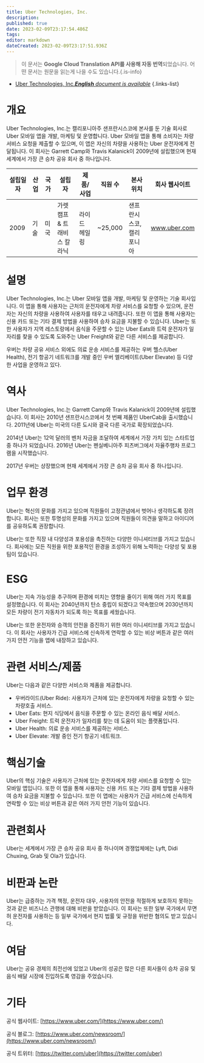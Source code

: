 ```yaml
---
title: Uber Technologies, Inc.
description: 
published: true
date: 2023-02-09T23:17:54.486Z
tags: 
editor: markdown
dateCreated: 2023-02-09T23:17:51.936Z
---
```


> 이 문서는 **Google Cloud Translation API를 사용해 자동 번역**되었습니다.
어떤 문서는 원문을 읽는게 나을 수도 있습니다.{.is-info}



- [Uber Technologies, Inc.***English** document is available*](/en/Knowledge-base/Dictionary/Company/uber-technologies-inc-)
{.links-list}


# 개요
Uber Technologies, Inc.는 캘리포니아주 샌프란시스코에 본사를 둔 기술 회사로 Uber 모바일 앱을 개발, 마케팅 및 운영합니다. Uber 모바일 앱을 통해 소비자는 차량 서비스 요청을 제출할 수 있으며, 이 앱은 자신의 차량을 사용하는 Uber 운전자에게 전달됩니다. 이 회사는 Garrett Camp와 Travis Kalanick이 2009년에 설립했으며 현재 세계에서 가장 큰 승차 공유 회사 중 하나입니다.

| 설립일자 | 산업 | 국가 | 설립자 | 제품/사업 | 직원 수 | 본사 위치 | 회사 웹사이트 |
| ------------------ | ------------------ | -------- | -------------------- | ----------------- | ------------------- | ------------------------ | --------------- |
| 2009 | 기술 | 미국 | 가렛 캠프 & 트래비스 칼라닉 | 라이드 헤일링 | ~25,000 | 샌프란시스코, 캘리포니아 | www.uber.com |

# 설명
Uber Technologies, Inc.는 Uber 모바일 앱을 개발, 마케팅 및 운영하는 기술 회사입니다. 이 앱을 통해 사용자는 근처의 운전자에게 차량 서비스를 요청할 수 있으며, 운전자는 자신의 차량을 사용하여 사용자를 태우고 내려줍니다. 또한 이 앱을 통해 사용자는 신용 카드 또는 기타 결제 방법을 사용하여 승차 요금을 지불할 수 있습니다. Uber는 또한 사용자가 지역 레스토랑에서 음식을 주문할 수 있는 Uber Eats와 트럭 운전자가 일자리를 찾을 수 있도록 도와주는 Uber Freight와 같은 다른 서비스를 제공합니다.

우버는 차량 공유 서비스 외에도 의료 운송 서비스를 제공하는 우버 헬스(Uber Health), 전기 항공기 네트워크를 개발 중인 우버 엘리베이트(Uber Elevate) 등 다양한 사업을 운영하고 있다.

# 역사
Uber Technologies, Inc.는 Garrett Camp와 Travis Kalanick이 2009년에 설립했습니다. 이 회사는 2010년 샌프란시스코에서 첫 번째 제품인 UberCab을 출시했습니다. 2011년에 Uber는 미국의 다른 도시와 결국 다른 국가로 확장되었습니다.

2014년 Uber는 12억 달러의 벤처 자금을 조달하여 세계에서 가장 가치 있는 스타트업 중 하나가 되었습니다. 2016년 Uber는 펜실베니아주 피츠버그에서 자율주행차 프로그램을 시작했습니다.

2017년 우버는 상장했으며 현재 세계에서 가장 큰 승차 공유 회사 중 하나입니다.

# 업무 환경
Uber는 혁신의 문화를 가지고 있으며 직원들이 고정관념에서 벗어나 생각하도록 장려합니다. 회사는 또한 투명성의 문화를 가지고 있으며 직원들이 의견을 말하고 아이디어를 공유하도록 권장합니다.

Uber는 또한 직장 내 다양성과 포용성을 촉진하는 다양한 이니셔티브를 가지고 있습니다. 회사에는 모든 직원을 위한 포용적인 환경을 조성하기 위해 노력하는 다양성 및 포용 팀이 있습니다.

# ESG
Uber는 지속 가능성을 추구하며 환경에 미치는 영향을 줄이기 위해 여러 가지 목표를 설정했습니다. 이 회사는 2040년까지 탄소 중립이 되겠다고 약속했으며 2030년까지 모든 차량이 전기 자동차가 되도록 하는 목표를 세웠습니다.

Uber는 또한 운전자와 승객의 안전을 증진하기 위한 여러 이니셔티브를 가지고 있습니다. 이 회사는 사용자가 긴급 서비스에 신속하게 연락할 수 있는 비상 버튼과 같은 여러 가지 안전 기능을 앱에 내장하고 있습니다.

# 관련 서비스/제품
Uber는 다음과 같은 다양한 서비스와 제품을 제공합니다.

- 우버라이드(Uber Ride): 사용자가 근처에 있는 운전자에게 차량을 요청할 수 있는 차량호출 서비스.
- Uber Eats: 현지 식당에서 음식을 주문할 수 있는 온라인 음식 배달 서비스.
- Uber Freight: 트럭 운전자가 일자리를 찾는 데 도움이 되는 플랫폼입니다.
- Uber Health: 의료 운송 서비스를 제공하는 서비스.
- Uber Elevate: 개발 중인 전기 항공기 네트워크.

# 핵심기술
Uber의 핵심 기술은 사용자가 근처에 있는 운전자에게 차량 서비스를 요청할 수 있는 모바일 앱입니다. 또한 이 앱을 통해 사용자는 신용 카드 또는 기타 결제 방법을 사용하여 승차 요금을 지불할 수 있습니다. 또한 이 앱에는 사용자가 긴급 서비스에 신속하게 연락할 수 있는 비상 버튼과 같은 여러 가지 안전 기능이 있습니다.

# 관련회사
Uber는 세계에서 가장 큰 승차 공유 회사 중 하나이며 경쟁업체에는 Lyft, Didi Chuxing, Grab 및 Ola가 있습니다.

# 비판과 논란
Uber는 급증하는 가격 책정, 운전자 대우, 사용자의 안전을 적절하게 보호하지 못하는 것과 같은 비즈니스 관행에 대해 비판을 받았습니다. 이 회사는 또한 일부 국가에서 무면허 운전자를 사용하는 등 일부 국가에서 현지 법률 및 규정을 위반한 혐의도 받고 있습니다.

# 여담
Uber는 공유 경제의 최전선에 있었고 Uber의 성공은 많은 다른 회사들이 승차 공유 및 음식 배달 시장에 진입하도록 영감을 주었습니다.

# 기타
공식 웹사이트: [https://www.uber.com/](https://www.uber.com/)

공식 블로그: [https://www.uber.com/newsroom/](https://www.uber.com/newsroom/)

공식 트위터: [https://twitter.com/uber](https://twitter.com/uber)